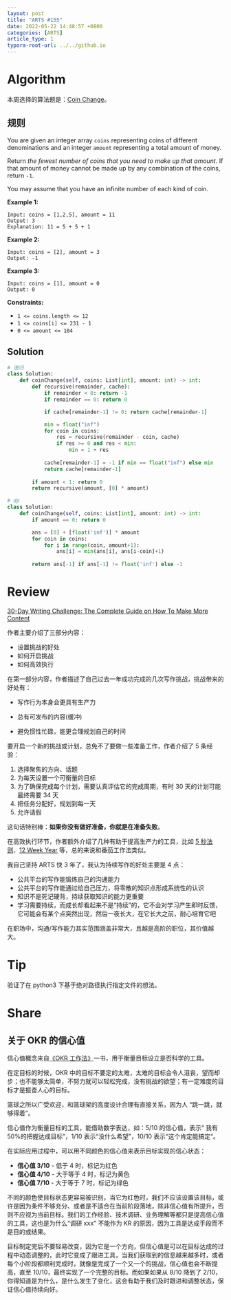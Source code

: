 ```yaml
---
layout: post
title: "ARTS #155"
date: 2022-05-22 14:48:57 +0800
categories: [ARTS]
article_type: 1
typora-root-url: ../../github.io
---
```



# Algorithm

本周选择的算法题是：[Coin Change](https://leetcode.com/problems/coin-change/)。


## 规则

You are given an integer array `coins` representing coins of different denominations and an integer `amount` representing a total amount of money.

Return *the fewest number of coins that you need to make up that amount*. If that amount of money cannot be made up by any combination of the coins, return `-1`.

You may assume that you have an infinite number of each kind of coin.

 

**Example 1:**

```
Input: coins = [1,2,5], amount = 11
Output: 3
Explanation: 11 = 5 + 5 + 1
```

**Example 2:**

```
Input: coins = [2], amount = 3
Output: -1
```

**Example 3:**

```
Input: coins = [1], amount = 0
Output: 0
```

 

**Constraints:**

- `1 <= coins.length <= 12`
- `1 <= coins[i] <= 231 - 1`
- `0 <= amount <= 104`

## Solution

```python
# 递归
class Solution:
    def coinChange(self, coins: List[int], amount: int) -> int:
        def recursive(remainder, cache):
            if remainder < 0: return -1
            if remainder == 0: return 0

            if cache[remainder-1] != 0: return cache[remainder-1]

            min = float("inf")
            for coin in coins:
                res = recursive(remainder - coin, cache)
                if res >= 0 and res < min:
                    min = 1 + res
            
            cache[remainder-1] = -1 if min == float("inf") else min
            return cache[remainder-1]
        
        if amount < 1: return 0
        return recursive(amount, [0] * amount)

# dp
class Solution:
    def coinChange(self, coins: List[int], amount: int) -> int:
        if amount == 0: return 0

        ans = [0] + [float('inf')] * amount
        for coin in coins:
            for i in range(coin, amount+1):
                ans[i] = min(ans[i], ans[i-coin]+1)
        
        return ans[-1] if ans[-1] != float('inf') else -1
```


# Review

[30-Day Writing Challenge: The Complete Guide on How To Make More Content](https://medium.com/swlh/30-day-writing-challenge-the-complete-guide-on-how-to-make-more-content-4ca6d0bd2ce0)

作者主要介绍了三部分内容：

- 设置挑战的好处
- 如何开启挑战
- 如何高效执行

在第一部分内容，作者描述了自己过去一年成功完成的几次写作挑战，挑战带来的好处有：

- 写作行为本身会更具有生产力

- 总有可发布的内容(缓冲)
- 避免惯性忙碌，能更合理规划自己的时间

要开启一个新的挑战或计划，总免不了要做一些准备工作，作者介绍了 5 条经验：

1. 选择聚焦的方向、话题
2. 为每天设置一个可衡量的目标
3. 为了确保完成每个计划，需要认真评估它的完成周期，有时 30 天的计划可能最终需要 34 天
4. 把任务分配好，规划到每一天
5. 允许请假

这句话特别棒：**如果你没有做好准备，你就是在准备失败**。

在高效执行环节，作者额外介绍了几种有助于提高生产力的工具，比如 [5 秒法则](https://en.wikipedia.org/wiki/Five-second_rule)、[12 Week Year](https://www.amazon.com/12-Week-Year-Others-Months/dp/1118509234) 等，总的来说和番茄工作法类似。

我自己坚持 ARTS 快 3 年了，我认为持续写作的好处主要是 4 点：

- 公共平台的写作能锻炼自己的沟通能力
- 公共平台的写作能通过给自己压力，将零散的知识点形成系统性的认识
- 知识不是死记硬背，持续获取知识的能力更重要
- 学习需要持续，而成长却看起来不是“持续”的，它不会对学习产生即时反馈，它可能会有某个点突然出现，然后一夜长大，在它长大之前，耐心培育它吧

在职场中，沟通/写作能力其实范围涵盖非常大，且越是高阶的职位，其价值越大。

# Tip

验证了在 python3 下基于绝对路径执行指定文件的想法。

# Share

## 关于 OKR 的信心值

信心值概念来自[《OKR 工作法》](https://book.douban.com/subject/27132072/)一书，用于衡量目标设立是否科学的工具。

在定目标的时候，OKR 中的目标不要定的太难，太难的目标会令人沮丧，望而却步；也不能够太简单，不努力就可以轻松完成，没有挑战的欲望；有一定难度的目标才是振奋人心的目标。

篮球之所以广受欢迎，和篮球架的高度设计合理有直接关系，因为人 “跳一跳，就够得着”。

信心值作为衡量目标的工具，能借助数字表达，如：5/10 的信心值，表示“ 我有50%的把握达成目标”，1/10 表示“没什么希望”，10/10 表示“这个肯定能搞定“。

在实际应用过程中，可以用不同颜色的信心值来表示目标实现的信心状态：

- **信心值 3/10** - 低于 4 时，标记为红色
- **信心值 4/10** - 大于等于 4 时，标记为黄色
- **信心值 7/10** - 大于等于 7 时，标记为绿色

不同的颜色使目标状态更容易被识别，当它为红色时，我们不应该设置该目标，或许是因为条件不够充分、或者是不适合在当前阶段落地，除非信心值有所提升，否则不应视为当前目标。我们的工作经验、技术调研、业务理解等都只是提高信心值的工具，这也是为什么“调研 xxx” 不能作为 KR 的原因，因为工具是达成手段而不是目的或结果。

目标制定完后不要轻易改变，因为它是一个方向，但信心值是可以在目标达成的过程中动态调整的，此时它变成了跟进工具，当我们获取到的信息越来越多时，或者每个小阶段都顺利完成时，就像是完成了一个又一个的挑战，信心值也会不断提高，直至 10/10，最终实现了一个完整的目标。而如果如果从 8/10 降到了 2/10，你得知道是为什么，是什么发生了变化，这会有助于我们及时跟进和调整状态，保证信心值持续向好。
